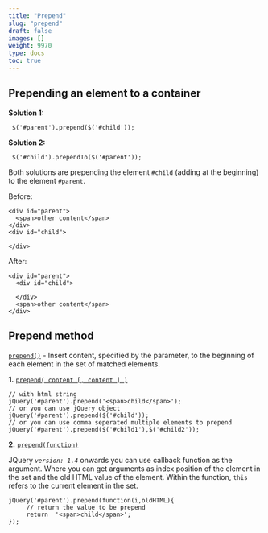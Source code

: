 ```yaml
---
title: "Prepend"
slug: "prepend"
draft: false
images: []
weight: 9970
type: docs
toc: true
---
```


## Prepending an element to a container
**Solution 1:**

     $('#parent').prepend($('#child')); 

 

**Solution 2:**

     $('#child').prependTo($('#parent'));

Both solutions are prepending the element `#child` (adding at the beginning) to the element `#parent`.

Before:

    <div id="parent">
      <span>other content</span>
    </div>
    <div id="child">
    
    </div>

After:

    <div id="parent">
      <div id="child">
    
      </div>
      <span>other content</span>
    </div>

## Prepend method

[`prepend()`][1] - Insert content, specified by the parameter, to the beginning of each element in the set of matched elements.
     
__1.__ [`prepend( content [, content ] )`][1]

    // with html string
    jQuery('#parent').prepend('<span>child</span>');
    // or you can use jQuery object
    jQuery('#parent').prepend($('#child'));
    // or you can use comma seperated multiple elements to prepend
    jQuery('#parent').prepend($('#child1'),$('#child2'));


__2.__ [`prepend(function)`][1]


JQuery _`version: 1.4`_  onwards you can use callback function as the argument. Where you can  get arguments as index position of the element in the set and the old HTML value of the element. Within the function, `this` refers to the current element in the set.


    jQuery('#parent').prepend(function(i,oldHTML){      
         // return the value to be prepend
         return  '<span>child</span>';
    });


  [1]: http://api.jquery.com/prepend/

